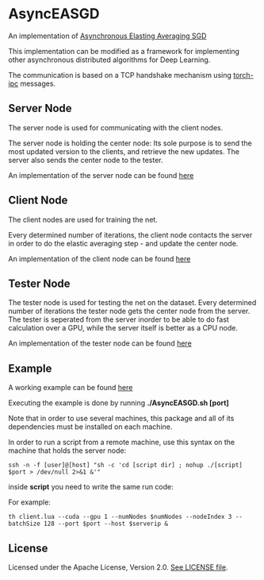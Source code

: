 AsyncEASGD
=========

An implementation of [Asynchronous Elasting Averaging SGD](http://arxiv.org/abs/1412.6651)

This implementation can be modified as a framework for implementing other asynchronous distributed
algorithms for Deep Learning.

The communication is based on a TCP handshake mechanism using [torch-ipc](https://github.com/twitter/torch-ipc) messages.


Server Node
------------

The server node is used for communicating with the client nodes.

The server node is holding the center node:
Its sole purpose is to send the most updated version to the clients, and retrieve the new updates.
The server also sends the center node to the tester.

An implementation of the server node can be found [here](examples/server.lua)


Client Node
------------

The client nodes are used for training the net.

Every determined number of iterations, the client node contacts the server in order to do the elastic averaging step - 
and update the center node.

An implementation of the client node can be found [here](examples/client.lua)


Tester Node
------------

The tester node is used for testing the net on the dataset. Every determined number of iterations the tester node gets the center node from the server.
The tester is seperated from the server inorder to be able to do fast calculation over a GPU, while the server itself is better as a CPU node.

An implementation of the tester node can be found [here](examples/tester.lua)


Example
--------

A working example can be found [here](examples/AsyncEASGD.sh)

Executing the example is done by running **./AsyncEASGD.sh [port]**

Note that in order to use several machines, this package and all of its dependencies must be installed on each machine.

In order to run a script from a remote machine, use this syntax on the machine that holds the server node:

```
ssh -n -f [user]@[host] "sh -c 'cd [script dir] ; nohup ./[script] $port > /dev/null 2>&1 &'"
```

inside **script** you need to write the same run code:

For example:

```
th client.lua --cuda --gpu 1 --numNodes $numNodes --nodeIndex 3 --batchSize 128 --port $port --host $serverip &

```


License
-------

Licensed under the Apache License, Version 2.0.
[See LICENSE file](LICENSE).
